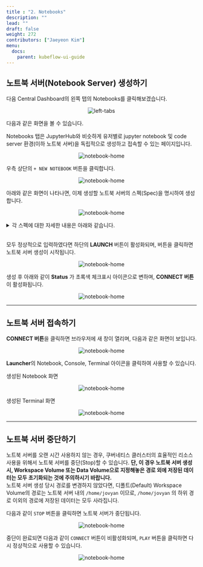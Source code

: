 ```yaml
---
title : "2. Notebooks"
description: ""
lead: ""
draft: false
weight: 272
contributors: ["Jaeyeon Kim"]
menu:
  docs:
    parent: kubeflow-ui-guide
---
```


## 노트북 서버(Notebook Server) 생성하기

다음 Central Dashboard의 왼쪽 탭의 Notebooks를 클릭해보겠습니다.

<p align="center">
  <img src="/images/docs/kubeflow-dashboard-guide/left-tabs.png" title="left-tabs"/>
</p>

다음과 같은 화면을 볼 수 있습니다.

Notebooks 탭은 JupyterHub와 비슷하게 유저별로 jupyter notebook 및 code server 환경(이하 노트북 서버)을 독립적으로 생성하고 접속할 수 있는 페이지입니다.

<p align="center">
  <img src="/images/docs/kubeflow-dashboard-guide/notebook-home.png" title="notebook-home"/>
</p>

우측 상단의 `+ NEW NOTEBOOK` 버튼을 클릭합니다.

<p align="center">
  <img src="/images/docs/kubeflow-dashboard-guide/new-notebook.png" title="notebook-home"/>
</p>

아래와 같은 화면이 나타나면, 이제 생성할 노트북 서버의 스펙(Spec)을 명시하여 생성합니다.

<p align="center">
  <img src="/images/docs/kubeflow-dashboard-guide/create.png" title="notebook-home"/>
</p>

<details>
<summary>각 스펙에 대한 자세한 내용은 아래와 같습니다.</summary>

- **name**:
  - 노트북 서버를 구분할 수 있는 이름으로 생성합니다.
- **namespace** :
  - 따로 변경할 수 없습니다. (현재 로그인한 user 계정의 namespace이 자동으로 지정되어 있습니다.)
- **Image**:
  - sklearn, pytorch, tensorflow 등의 pypi package 가 미리 설치된 jupyter lab 이미지 중 사용할 이미지를 선택합니다.
    - 노트북 서버 내에서 GPU를 사용하여 tensorflow-cuda, pytorch-cuda 등의 이미지를 사용하는 경우, **하단의 GPUs** 섹션도 확인 바랍니다.
  - 추가적인 패키지나 소스코드 등을 포함한 커스텀(Custom) 노트북 서버를 사용하고 싶은 경우에는 커스텀 이미지(Custom Image)를 만들고 배포 후 사용할 수도 있습니다.
- **CPU / RAM**
  - 필요한 자원 사용량를 입력합니다.
    - cpu : core 단위
      - 가상 core 개수 단위를 의미하며, int 형식이 아닌  `1.5`, `2.7` 등의 float 형식도 입력할 수 있습니다.
    - memory : Gi 단위
- **GPUs**
  - 주피터 노트북에 할당할 GPU 개수를 입력합니다.
    - `None`
      - GPU 자원이 필요하지 않은 경우
    - 1, 2, 4
      - GPU 1, 2, 4 개 할당
  - GPU Vendor
    - 앞의 [(Optional) Setup GPU]({{< relref "docs/setup-kubernetes/setup-nvidia-gpu.md" >}}) 를 따라 nvidia gpu plugin을 설치한 경우 NVIDIA를 선택합니다.
- **Workspace Volume**
  - 노트북 서버 내에서 필요한 만큼의 디스크 용량을 입력합니다.
  - Type 과 Name 은 변경하지 않고, **디스크 용량을 늘리고 싶거나** **AccessMode 를 변경하고 싶은** 경우에만 변경해서 사용시면 됩니다.
    - **"Don't use Persistent Storage for User's home"** 체크박스는 노트북 서버의 작업 내역을 저장하지 않아도 상관없는 경우에만 클릭합니다. **일반적인 경우라면 누르지 않는 것을 권장합니다.**
    - 기존에 미리 생성해두었던 PVC를 사용하고 싶은 경우에는, Type 을 "Existing" 으로 입력하여 해당 PVC의 이름을 입력하여 사용하시면 됩니다.
- **Data Volumes**
  - 추가적인 스토리지 자원이 필요한 경우 **"+ ADD VOLUME"** 버튼을 클릭하여 생성할 수 있습니다.
- ~~Configurations, Affinity/Tolerations, Miscellaneous Settings~~
  - 대부분의 경우 필요하지 않으므로 *모두의 MLOps*에서는 자세한 설명을 생략합니다.

</details>

<br>

모두 정상적으로 입력하였다면 하단의 **LAUNCH** 버튼이 활성화되며, 버튼을 클릭하면 노트북 서버 생성이 시작됩니다.

<p align="center">
  <img src="/images/docs/kubeflow-dashboard-guide/creating.png" title="notebook-home"/>
</p>

생성 후 아래와 같이 **Status** 가 초록색 체크표시 아이콘으로 변하며, **CONNECT 버튼**이 활성화됩니다.

<p align="center">
  <img src="/images/docs/kubeflow-dashboard-guide/created.png" title="notebook-home"/>
</p>

---

## 노트북 서버 접속하기

**CONNECT 버튼**을 클릭하면 브라우저에 새 창이 열리며, 다음과 같은 화면이 보입니다.

<p align="center">
  <img src="/images/docs/kubeflow-dashboard-guide/notebook-access.png" title="notebook-home"/>
</p>

**Launcher**의 Notebook, Console, Terminal 아이콘을 클릭하여 사용할 수 있습니다.

  생성된 Notebook 화면

  <p align="center">
    <img src="/images/docs/kubeflow-dashboard-guide/notebook-console.png" title="notebook-home"/>
  </p>

  생성된 Terminal 화면

  <p align="center">
    <img src="/images/docs/kubeflow-dashboard-guide/terminal-console.png" title="notebook-home"/>
  </p>

---

## 노트북 서버 중단하기

노트북 서버를 오랜 시간 사용하지 않는 경우, 쿠버네티스 클러스터의 효율적인 리소스 사용을 위해서 노트북 서버를 중단(Stop)할 수 있습니다. **단, 이 경우 노트북 서버 생성 시, Workspace Volume 또는 Data Volume으로 지정해놓은 경로 외에 저장된 데이터는 모두 초기화되는 것에 주의하시기 바랍니다.**  
노트북 서버 생성 당시 경로를 변경하지 않았다면, 디폴트(Default) Workspace Volume의 경로는 노트북 서버 내의 `/home/jovyan` 이므로, `/home/jovyan` 의 하위 경로 이외의 경로에 저장된 데이터는 모두 사라집니다.

다음과 같이 `STOP` 버튼을 클릭하면 노트북 서버가 중단됩니다.

<p align="center">
  <img src="/images/docs/kubeflow-dashboard-guide/notebook-stop.png" title="notebook-home"/>
</p>

중단이 완료되면 다음과 같이 `CONNECT` 버튼이 비활성화되며, `PLAY` 버튼을 클릭하면 다시 정상적으로 사용할 수 있습니다.

<p align="center">
  <img src="/images/docs/kubeflow-dashboard-guide/notebook-restart.png" title="notebook-home"/>
</p>
